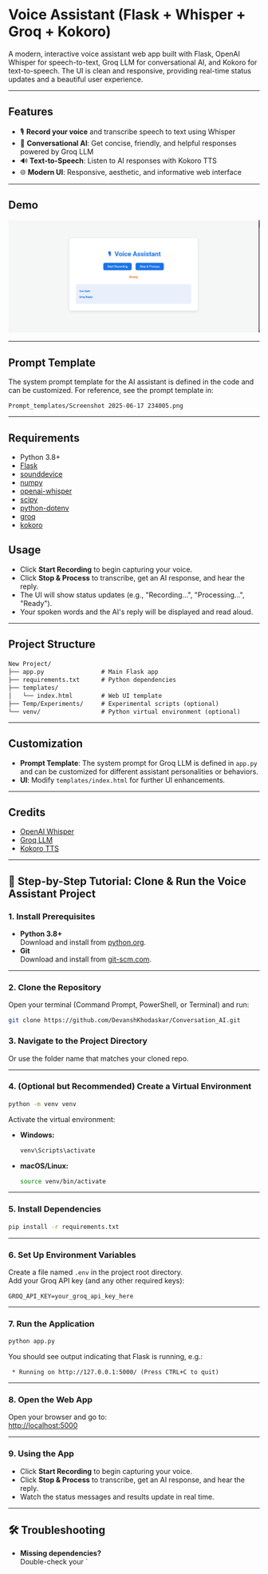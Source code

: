 # Voice Assistant (Flask + Whisper + Groq + Kokoro)

A modern, interactive voice assistant web app built with Flask, OpenAI Whisper for speech-to-text, Groq LLM for conversational AI, and Kokoro for text-to-speech. The UI is clean and responsive, providing real-time status updates and a beautiful user experience.

---

## Features
- 🎙 **Record your voice** and transcribe speech to text using Whisper
- 🤖 **Conversational AI**: Get concise, friendly, and helpful responses powered by Groq LLM
- 🔊 **Text-to-Speech**: Listen to AI responses with Kokoro TTS
- 🌐 **Modern UI**: Responsive, aesthetic, and informative web interface

---

## Demo
![Screenshot](/Screenshot%202025-06-17%20234005.png)

---

## Prompt Template
The system prompt template for the AI assistant is defined in the code and can be customized. For reference, see the prompt template in:

```
Prompt_templates/Screenshot 2025-06-17 234005.png
```

---

## Requirements
- Python 3.8+
- [Flask](https://flask.palletsprojects.com/)
- [sounddevice](https://python-sounddevice.readthedocs.io/)
- [numpy](https://numpy.org/)
- [openai-whisper](https://github.com/openai/whisper)
- [scipy](https://scipy.org/)
- [python-dotenv](https://pypi.org/project/python-dotenv/)
- [groq](https://pypi.org/project/groq/)
- [kokoro](https://github.com/your-kokoro-repo) <!-- Update with actual repo if public -->


## Usage
- Click **Start Recording** to begin capturing your voice.
- Click **Stop & Process** to transcribe, get an AI response, and hear the reply.
- The UI will show status updates (e.g., "Recording...", "Processing...", "Ready").
- Your spoken words and the AI's reply will be displayed and read aloud.

---

## Project Structure
```
New Project/
├── app.py                # Main Flask app
├── requirements.txt      # Python dependencies
├── templates/
│   └── index.html        # Web UI template
├── Temp/Experiments/     # Experimental scripts (optional)
└── venv/                 # Python virtual environment (optional)
```

---

## Customization
- **Prompt Template**: The system prompt for Groq LLM is defined in `app.py` and can be customized for different assistant personalities or behaviors.
- **UI**: Modify `templates/index.html` for further UI enhancements.

---

## Credits
- [OpenAI Whisper](https://github.com/openai/whisper)
- [Groq LLM](https://groq.com/)
- [Kokoro TTS](https://github.com/your-kokoro-repo) <!-- Update if public -->


---

## 🚀 Step-by-Step Tutorial: Clone & Run the Voice Assistant Project

### 1. **Install Prerequisites**
- **Python 3.8+**  
  Download and install from [python.org](https://www.python.org/downloads/).
- **Git**  
  Download and install from [git-scm.com](https://git-scm.com/downloads/).

---

### 2. **Clone the Repository**
Open your terminal (Command Prompt, PowerShell, or Terminal) and run:
```bash
git clone https://github.com/DevanshKhodaskar/Conversation_AI.git
```


### 3. **Navigate to the Project Directory**

Or use the folder name that matches your cloned repo.

---

### 4. **(Optional but Recommended) Create a Virtual Environment**
```bash
python -m venv venv
```
Activate the virtual environment:
- **Windows:**
  ```bash
  venv\Scripts\activate
  ```
- **macOS/Linux:**
  ```bash
  source venv/bin/activate
  ```

---

### 5. **Install Dependencies**
```bash
pip install -r requirements.txt
```

---

### 6. **Set Up Environment Variables**
Create a file named `.env` in the project root directory.  
Add your Groq API key (and any other required keys):
```
GROQ_API_KEY=your_groq_api_key_here
```

---

### 7. **Run the Application**
```bash
python app.py
```
You should see output indicating that Flask is running, e.g.:
```
 * Running on http://127.0.0.1:5000/ (Press CTRL+C to quit)
```

---

### 8. **Open the Web App**
Open your browser and go to:  
[http://localhost:5000](http://localhost:5000)

---

### 9. **Using the App**
- Click **Start Recording** to begin capturing your voice.
- Click **Stop & Process** to transcribe, get an AI response, and hear the reply.
- Watch the status messages and results update in real time.

---

## 🛠️ Troubleshooting
- **Missing dependencies?**  
  Double-check your `